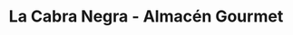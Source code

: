 ---
title: "La Cabra Negra - Almacén Gourmet"
url: /azul/la-cabra-negra-almacen-gourmet/
shop: charcutería
---